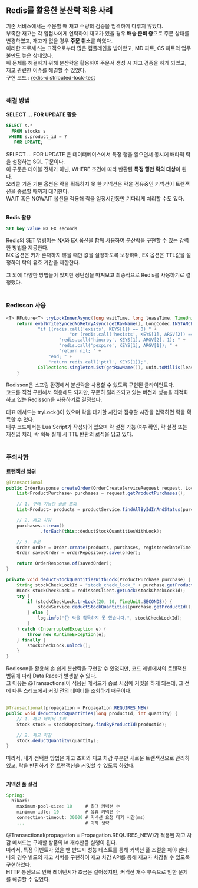 ## Redis를 활용한 분산락 적용 사례
기존 서비스에서는 주문할 때 재고 수량의 검증을 엄격하게 다루지 않았다.  
부족한 재고는 각 입점사에게 연락하여 재고가 있을 경우 **배송 준비 중**으로 주문 상태를 변경하였고, 재고가 없을 경우 **주문 취소**를 하였다.  
이러한 프로세스는 고객으로부터 많은 컴플레인을 받아왔고, MD 파트, CS 파트의 업무 불만도 높은 상태였다.  
위 문제를 해결하기 위해 분산락을 활용하여 주문서 생성 시 재고 검증을 하게 되었고, 재고 관련한 이슈를 해결할 수 있었다.   
구현 코드 : [redis-distributed-lock-test](https://github.com/hoonsmemory/redis-distributed-lock-test)  
<br>

### 해결 방법
**SELECT ... FOR UPDATE 활용**  
```sql
SELECT s.*
  FROM stocks s
 WHERE s.product_id = ?
   FOR UPDATE;
```
SELECT ... FOR UPDATE 은 데이터베이스에서 특정 행을 읽으면서 동시에 배타적 락을 설정하는 SQL 구문이다.  
이 구문은 테이블 전체가 아닌, WHERE 조건에 따라 반환된 **특정 행만 락의 대상**이 된다.  
오라클 기준 기본 옵션은 락을 획득하지 못 한 커넥션은 락을 점유중인 커넥션이 트랜잭션을 종료할 때까지 대기한다.  
WAIT 혹은 NOWAIT 옵션을 적용해 락을 일정시간동만 기다리게 처리할 수도 있다.  
<br>

**Redis 활용**  
```sql
SET key value NX EX seconds
```
Redis의 SET 명령어는 NX와 EX 옵션을 함께 사용하여 분산락을 구현할 수 있는 강력한 방법을 제공한다.  
NX 옵션은 키가 존재하지 않을 때만 값을 설정하도록 보장하며, EX 옵션은 TTL값을 설정하여 락의 유효 기간을 제한한다.  

그 외에 다양한 방법들이 있지만 장단점을 따져보고 최종적으로 Redis를 사용하기로 결정했다.  
<br>

### Redisson 사용  
```java
<T> RFuture<T> tryLockInnerAsync(long waitTime, long leaseTime, TimeUnit unit, long threadId, RedisStrictCommand<T> command) {
    return evalWriteSyncedNoRetryAsync(getRawName(), LongCodec.INSTANCE, command,
            "if ((redis.call('exists', KEYS[1]) == 0) " +                             // 키가 존재하지 않을 경우 (락이 없는 상태)
                        "or (redis.call('hexists', KEYS[1], ARGV[2]) == 1)) then " +  // 락 키가 존재하지만 동일 스레드가 소유한 경우 (재진입 가능 상태)
                    "redis.call('hincrby', KEYS[1], ARGV[2], 1); " +                  // 스레드별 락 카운터를 증가시킴 (첫 락이거나 재진입한 경우)
                    "redis.call('pexpire', KEYS[1], ARGV[1]); " +                     // 락 키의 TTL(만료 시간)을 설정
                    "return nil; " +                                                  // 락 획득 성공 시 'nil' 반환
                "end; " +                                                             // 위 조건에 해당하지 않으면 락 획득 실패
                "return redis.call('pttl', KEYS[1]);",                                // 실패 시 TTL 반환
            Collections.singletonList(getRawName()), unit.toMillis(leaseTime), getLockName(threadId));
    }
```
Redisson은 스프링 환경에서 분산락을 사용할 수 있도록 구현된 클라이언트다.  
코드를 직접 구현해서 적용해도 되지만, 꾸준히 릴리즈되고 있는 버전과 성능을 최적화하고 있는 Redisson을 사용하기로 결정했다.  

대표 메서드는 tryLock()이 있으며 락을 대기할 시간과 점유할 시간을 입력하면 락을 획득할 수 있다.  
내부 코드에서는 Lua Script가 작성되어 있으며 락 설정 가능 여부 확인, 락 설정 또는 재진입 처리, 락 획득 실패 시 TTL 반환의 로직을 담고 있다.  
<br>

### 주의사항
**트랜잭션 범위**  
```java
@Transactional
public OrderResponse createOrder(OrderCreateServiceRequest request, LocalDateTime registeredDateTime) {
    List<ProductPurchase> purchases = request.getProductPurchases();

    // 1. 구매 가능한 상품 조회
    List<Product> products = productService.findAllByIdInAndStatus(purchases, ProductStatus.AVAILABLE);

    // 2. 재고 차감
    purchases.stream()
             .forEach(this::deductStockQuantitiesWithLock);

    // 3. 주문
    Order order = Order.create(products, purchases, registeredDateTime);
    Order savedOrder = orderRepository.save(order);

    return OrderResponse.of(savedOrder);
}

private void deductStockQuantitiesWithLock(ProductPurchase purchase) {
    String stockCheckLockId = "stock_check_lock_" + purchase.getProductId();
    RLock stockCheckLock = redissonClient.getLock(stockCheckLockId);
    try {
        if (stockCheckLock.tryLock(20, 10, TimeUnit.SECONDS)) {
            stockService.deductStockQuantities(purchase.getProductId(), purchase.getQuantity());
        } else {
            log.info("{} 락을 획득하지 못 했습니다.", stockCheckLockId);
        }
    } catch (InterruptedException e) {
        throw new RuntimeException(e);
    } finally {
        stockCheckLock.unlock();
    }
}
```
Redisson을 활용해 손 쉽게 분산락을 구현할 수 있었지만, 코드 레벨에서의 트랜잭션 범위에 따라 Data Race가 발생할 수 있다.  
그 이유는 @Transactional이 적용된 메서드가 종료 시점에 커밋을 하게 되는데, 그 전에 다른 스레드에서 커밋 전의 데이터를 조회하기 때문이다.  
<br>

```java
@Transactional(propagation = Propagation.REQUIRES_NEW)
public void deductStockQuantities(long productId, int quantity) {
    // 1. 재고 데이터 조회
    Stock stock = stockRepository.findByProductId(productId);

    // 2. 재고 차감
    stock.deductQuantity(quantity);
}
```
따라서, 내가 선택한 방법은 재고 조회와 재고 차감 부분만 새로운 트랜잭션으로 관리하였고, 락을 반환하기 전 트랜잭션을 커밋할 수 있도록 하였다.  
<br>

**커넥션 풀 설정**  
```java
Spring:
  hikari:
    maximum-pool-size: 10     # 최대 커넥션 수
    minimum-idle: 10          # 유휴 커넥션 수
    connection-timeout: 30000 # 커넥션 요청 대기 시간(ms)
    ...                       # 이하 생략
```
@Transactional(propagation = Propagation.REQUIRES_NEW)가 적용된 재고 차감 메서드는 구매할 상품의 id 개수만큼 실행이 된다.  
따라서, 특정 이벤트가 있을 땐 반드시 성능 테스트를 통해 커넥션 풀 조절을 해야 한다.  
나의 경우 별도의 재고 서버를 구현하여 재고 차감 API를 통해 재고가 차감될 수 있도록 구현하였다.  
HTTP 통신으로 인해 레이턴시가 조금은 길어졌지만, 커넥션 개수 부족으로 인한 문제를 해결할 수 있었다.  












